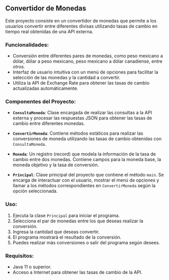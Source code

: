 ## Convertidor de Monedas

Este proyecto consiste en un convertidor de monedas que permite a los usuarios convertir entre diferentes divisas utilizando tasas de cambio en tiempo real obtenidas de una API externa.

### Funcionalidades:

- Conversión entre diferentes pares de monedas, como peso mexicano a dólar, dólar a peso mexicano, peso mexicano a dólar canadiense, entre otros.
- Interfaz de usuario intuitiva con un menú de opciones para facilitar la selección de las monedas y la cantidad a convertir.
- Utiliza la API de Exchange Rate para obtener las tasas de cambio actualizadas automáticamente.

### Componentes del Proyecto:

- **`ConsultaMoneda`**: Clase encargada de realizar las consultas a la API externa y procesar las respuestas JSON para obtener las tasas de cambio entre diferentes monedas.
  
- **`ConvertirMoneda`**: Contiene métodos estáticos para realizar las conversiones de moneda utilizando las tasas de cambio obtenidas con `ConsultaMoneda`.
  
- **`Moneda`**: Un registro (record) que modela la información de la tasa de cambio entre dos monedas. Contiene campos para la moneda base, la moneda objetivo y la tasa de conversión.
  
- **`Principal`**: Clase principal del proyecto que contiene el método `main`. Se encarga de interactuar con el usuario, mostrar el menú de opciones y llamar a los métodos correspondientes en `ConvertirMoneda` según la opción seleccionada.

### Uso:

1. Ejecuta la clase `Principal` para iniciar el programa.
2. Selecciona el par de monedas entre los que deseas realizar la conversión.
3. Ingresa la cantidad que deseas convertir.
4. El programa mostrará el resultado de la conversión.
5. Puedes realizar más conversiones o salir del programa según desees.

### Requisitos:

- Java 11 o superior.
- Acceso a Internet para obtener las tasas de cambio de la API.
